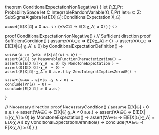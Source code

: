 theorem ConditionalExpectationNonNegative() {
  let Ω,Σ,Pr: ProbabilitySpace
  let X: IntegrableRandomVariable(Ω,Σ,Pr)
  let 𝔾 ⊆ Σ: SubSigmaAlgebra
  let E[X|𝔾]: ConditionalExpectation(X,𝔾)
  
  assert(
    E[X|𝔾] ≥ 0 a.e. ↔ (∀A∈𝔾 ⇒ E[X·χ_A] ≥ 0)
  )
} ↔

proof ConditionalExpectationNonNegative() {
  // Sufficient direction
  proof SufficientCondition() {
    assume(∀A∈𝔾 ⇒ E[X·χ_A] ≥ 0) →
    assert(∀A∈𝔾 ⇒ E[E[X|𝔾]·χ_A] ≥ 0) by ConditionalExpectationDefinition() →
    
    setVar(A := {ω∈Ω: E[X|𝔾](ω) < 0}) →
    assert(A∈𝔾) by MeasurableFunctionCharacterization() →
    assert(E[E[X|𝔾]·χ_A] ≤ 0) by MonotoneExpectation() →
    assert(E[E[X|𝔾]·χ_A] = 0) →
    assert(E[X|𝔾]·χ_A = 0 a.e.) by ZeroIntegralImpliesZeroAE() →
    
    assert(∀ω∈A ⇒ E[X|𝔾]·χ_A < 0) →
    conclude(Pr(A) = 0) →
    conclude(E[X|𝔾] ≥ 0 a.e.)
  }

  // Necessary direction
  proof NecessaryCondition() {
    assume(E[X|𝔾] ≥ 0 a.e.) →
    assert(∀A∈𝔾 ⇒ E[X|𝔾]·χ_A ≥ 0 a.e.) →
    assert(∀A∈𝔾 ⇒ E[E[X|𝔾]·χ_A] ≥ 0) by MonotoneExpectation() →
    assert(∀A∈𝔾 ⇒ E[E[X|𝔾]·χ_A] = E[X·χ_A]) by ConditionalExpectationDefinition() →
    conclude(∀A∈𝔾 ⇒ E[X·χ_A] ≥ 0)
  }
}